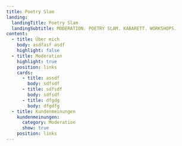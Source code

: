 ```yaml
---
title: Poetry Slam
landing:
  landingTitle: Poetry Slam
  landingSubtitle: MODERATION. POETRY SLAM. KABARETT. WORKSHOPS.
content:
  - title: Über mich
    body: a﻿sdfasf asdf
    highlight: false
  - title: Moderation
    highlight: true
    position: links
    cards:
      - title: assdf
        body: s﻿dfsdf
      - title: sdfsdf
        body: s﻿dfsdf
      - title: dfgdg
        body: d﻿fgdfg
  - title: Kundenmeinungen
    kundenmeinungen:
      category: Moderation
      show: true
    position: links
---
```

